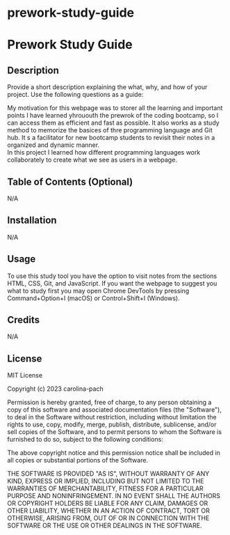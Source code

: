 # prework-study-guide
# Prework Study Guide 

## Description

Provide a short description explaining the what, why, and how of your project. Use the following questions as a guide:

My motivation for this webpage was to storer all the learning and important points I have learned yhrououth the prewrok of the coding bootcamp, so I can access them as efficient and fast as possible. It also works as a study method to memorize the basices of thre programming language and Git hub. It s a facilitator for new bootcamp students to revisit their notes in a organized and dynamic manner.  
In this project I learned how different programming languages work collaborately to create what we see as users in a webpage.


## Table of Contents (Optional)

N/A

## Installation

N/A

## Usage

To use this study tool you have the option to visit notes from the sections HTML, CSS, Git, and JavaScript. If you want the webpage to suggest you what to study first you may open Chrome DevTools by pressing Command+Option+I (macOS) or Control+Shift+I (Windows).

## Credits

N/A

## License

MIT License

Copyright (c) 2023 carolina-pach

Permission is hereby granted, free of charge, to any person obtaining a copy
of this software and associated documentation files (the "Software"), to deal
in the Software without restriction, including without limitation the rights
to use, copy, modify, merge, publish, distribute, sublicense, and/or sell
copies of the Software, and to permit persons to whom the Software is
furnished to do so, subject to the following conditions:

The above copyright notice and this permission notice shall be included in all
copies or substantial portions of the Software.

THE SOFTWARE IS PROVIDED "AS IS", WITHOUT WARRANTY OF ANY KIND, EXPRESS OR
IMPLIED, INCLUDING BUT NOT LIMITED TO THE WARRANTIES OF MERCHANTABILITY,
FITNESS FOR A PARTICULAR PURPOSE AND NONINFRINGEMENT. IN NO EVENT SHALL THE
AUTHORS OR COPYRIGHT HOLDERS BE LIABLE FOR ANY CLAIM, DAMAGES OR OTHER
LIABILITY, WHETHER IN AN ACTION OF CONTRACT, TORT OR OTHERWISE, ARISING FROM,
OUT OF OR IN CONNECTION WITH THE SOFTWARE OR THE USE OR OTHER DEALINGS IN THE
SOFTWARE.

